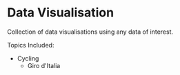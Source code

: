 # Data Visualisation

Collection of data visualisations using any data of interest.

Topics Included:
 - Cycling
    - Giro d'Italia

